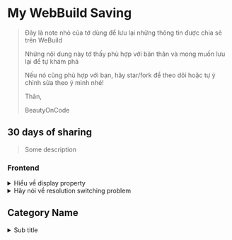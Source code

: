 # My WebBuild Saving

> Đây là note nhỏ của tớ dùng để lưu lại những thông tin được chia sẻ trên WeBuild
>
> Những nội dung này tớ thấy phù hợp với bản thân và mong muốn lưu lại để tự khám phá
>
> Nếu nó cũng phù hợp với bạn, hãy star/fork để theo dõi hoặc tự ý chỉnh sửa theo ý mình nhé!
>
> Thân,
>
> BeautyOnCode

## 30 days of sharing

> 
> Some description
>

### Frontend
<details>
  <summary>Hiểu về display property</summary>
  
  > By: Cậu Làm Vườn
  >
  > Date: 13/01/2021
  
  #### Context: 

  Khi làm việc với CSS, các bạn sẽ gặp các value quen thuộc cho display là block, inline , inline-block , grid , flex , etc. Nếu tinh ý thì các bạn sẽ nhận ra rằng block và inline element chẳng hạn, sẽ không có special behaviour dành cho children của chúng, trong khi grid item và flex item được xử lí một cách đặc biệt.

  Nguyên nhân là do cái các bạn đang thấy thật ra chỉ là short-hand value. 

  Ở CSS3, display nhận 2 value: outer (define cách chúng tương tác với các element xung quanh) và inner (cách children của chúng tương tác với nhau).

  #### Ví dụ:

  **display: block** là shorthand của display: block flow , nghĩa là bản thân nó behave như một block, children của nó sẽ trở lại flow bình thường của document

  **display: flex** là shorthand của display: block flex , bản thân nó behave như một block (lí do flex container sẽ tự stretch ra full possible width), và children của nó sẽ trở thành flex items.

  Tương tự **display: inline** là shorthand của display: inline flow , **display: inline-block** là shorthand của... display: inline flow-root wait, wat??!! (tại sao có cái value lạ này thì các bạn tự tìm hiểu thêm hoặc chia sẻ ở lần sau nhé :D)

  Lí do chúng ta vẫn còn duy trì single value system là do ở thuở hồng hoang nó đúng là chỉ có 1 value duy nhất. Nên để duy trì backward compatibility promise của the web thì cả 2 system phải cùng tồn tại.

  Hiểu được điều này sẽ giúp các bạn dễ ghi nhớ và không còn cảm thấy hoang mang về behaviour của display nữa.
</details>

  <details>
  <summary>Hãy nói về resolution switching problem</summary>
  
  > By: Cậu Làm Vườn
  >
  > Date: 25/01/2021
  
  Đây là vấn đề còn lại gặp phải khi deal với responsive image (art direction problem đã nói ở lần trước). Do browser sẽ tiến hành fetch image trước khi CSS hay JS kịp được parse (ngay cả trước khi DOM được fully constructed), nên ta phải deal với nó ngay ở markup.
  
  Browser cung cấp cho chúng ta hai để giải quyết:
  
  1. srcset
  
  Như tên gọi, đây là một set các image source, cùng với miêu tả (descriptor) về điều kiện sử dụng của chúng. Qua đó browser sẽ có thể pick image tối ưu nhất cho người dùng. Trong descriptor, chúng ta lại có 2 loại:
  
- Density descriptor. 

Ví dụ: srcset="foo.jpg 1x, foo-large.jpg 2x". Dùng để adapt cho các thiết bị có pixel density cao. Tuy nhiên có thể thấy ngay một hạn chế của descriptor này là không adapt được khi actual width của image thay đổi khi ở các screen size khác nhau.

- Width descriptor. 

Ví dụ: srcset="foo.jpg 480w, foo-large.jpg 1280w. Ở đây chúng ta cho browser biết độ lớn thực tế của bản thân mỗi source mà ta có. Nếu chỉ dừng lại ở đây thì hoàn toàn vô ích. Vì với density descriptor, browser đã biết được trước pixel density của device để có thể pick source tối ưu nhất. Với width descriptor, chúng ta phải cung cấp một dữ kiện nữa là độ lớn cần có của image (khi render), thông qua size attribute.

  2. size
  
Việc specify responsive size ở markup cũng không khác ở CSS mấy. Chúng ta sẽ specify một list các media query và độ lớn của nó khi thỏa mãn media query đó. 

Ví dụ sizes="(min-width: 1280px) 33.3vw, 100vw" (surprisingly, ta còn có thể dùng cả hàm calc trong đó). List này được evaluate từ trái sang phải, giá trị cuối cùng là default.

Kết hợp scrset width descriptor và size, browser đã có đủ đồ chơi để pick đúng ảnh phù hợp nhất.

Và đây là thành quả
```
<img
   srcset="large.jpg 1280w, medium.jpg 640w, small.jpg 320w"
   sizes="(min-width: 1280px) 33.3vw, 100vw"
/>
```

**Note 1:** Còn một vấn đề nữa là type switching problem, nhưng cái đó có thể xử lí dễ dàng bằng picture element y như cách chúng ta xử lí art direction switching vậy. Mọi người tự tìm hiểu thêm)

**Note 2:** Ngoài ra còn 1 try hard mode là làm sao để take into account cả art direction, width, screen width và pixel density. Nếu phải đến bước này thì chúc các bạn may mắn, bình an, mạnh dỏi và minh mẫn :byeanim:

  </details>
  
## Category Name
<details>
  <summary>Sub title</summary>
  
  > By: Cậu Làm Vườn
  >
  > Date: 25/01/2021
  
  Content go here
</details>
